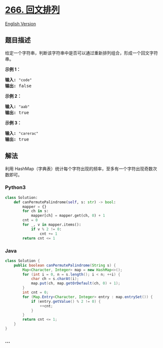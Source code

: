 # [266. 回文排列](https://leetcode-cn.com/problems/palindrome-permutation)

[English Version](/solution/0200-0299/0266.Palindrome%20Permutation/README_EN.md)

## 题目描述

<!-- 这里写题目描述 -->
<p>给定一个字符串，判断该字符串中是否可以通过重新排列组合，形成一个回文字符串。</p>

<p><strong>示例 1：</strong></p>

<pre><strong>输入:</strong> <code>"code"</code>
<strong>输出:</strong> false</pre>

<p><strong>示例 2：</strong></p>

<pre><strong>输入:</strong> <code>"aab"</code>
<strong>输出:</strong> true</pre>

<p><strong>示例 3：</strong></p>

<pre><strong>输入:</strong> <code>"carerac"</code>
<strong>输出:</strong> true</pre>

## 解法

<!-- 这里可写通用的实现逻辑 -->

利用 HashMap（字典表）统计每个字符出现的频率，至多有一个字符出现奇数次数即可。

<!-- tabs:start -->

### **Python3**

<!-- 这里可写当前语言的特殊实现逻辑 -->

```python
class Solution:
    def canPermutePalindrome(self, s: str) -> bool:
        mapper = {}
        for ch in s:
            mapper[ch] = mapper.get(ch, 0) + 1
        cnt = 0
        for _, v in mapper.items():
            if v % 2 != 0:
                cnt += 1
        return cnt <= 1
```

### **Java**

<!-- 这里可写当前语言的特殊实现逻辑 -->

```java
class Solution {
    public boolean canPermutePalindrome(String s) {
        Map<Character, Integer> map = new HashMap<>();
        for (int i = 0, n = s.length(); i < n; ++i) {
            char ch = s.charAt(i);
            map.put(ch, map.getOrDefault(ch, 0) + 1);
        }
        int cnt = 0;
        for (Map.Entry<Character, Integer> entry : map.entrySet()) {
            if (entry.getValue() % 2 != 0) {
                ++cnt;
            }
        }
        return cnt <= 1;
    }
}
```

### **...**

```

```

<!-- tabs:end -->
